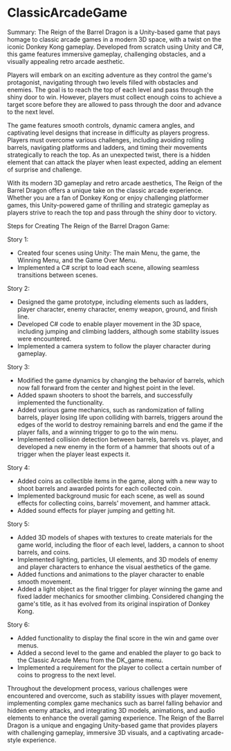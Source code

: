# ClassicArcadeGame

Summary:
The Reign of the Barrel Dragon is a Unity-based game that pays homage to classic arcade games in a modern 3D space, with a twist on the iconic Donkey Kong gameplay. Developed from scratch using Unity and C#, this game features immersive gameplay, challenging obstacles, and a visually appealing retro arcade aesthetic.

Players will embark on an exciting adventure as they control the game's protagonist, navigating through two levels filled with obstacles and enemies. The goal is to reach the top of each level and pass through the shiny door to win. However, players must collect enough coins to achieve a target score before they are allowed to pass through the door and advance to the next level.

The game features smooth controls, dynamic camera angles, and captivating level designs that increase in difficulty as players progress. Players must overcome various challenges, including avoiding rolling barrels, navigating platforms and ladders, and timing their movements strategically to reach the top. As an unexpected twist, there is a hidden element that can attack the player when least expected, adding an element of surprise and challenge.

With its modern 3D gameplay and retro arcade aesthetics, The Reign of the Barrel Dragon offers a unique take on the classic arcade experience. Whether you are a fan of Donkey Kong or enjoy challenging platformer games, this Unity-powered game of thrilling and strategic gameplay as players strive to reach the top and pass through the shiny door to victory.

Steps for Creating The Reign of the Barrel Dragon Game:

Story 1:

* Created four scenes using Unity: The main Menu, the game, the Winning Menu, and the Game Over Menu.
* Implemented a C# script to load each scene, allowing seamless transitions between scenes.

Story 2:

* Designed the game prototype, including elements such as ladders, player character, enemy character, enemy weapon, ground, and finish line.
* Developed C# code to enable player movement in the 3D space, including jumping and climbing ladders, although some stability issues were encountered.
* Implemented a camera system to follow the player character during gameplay.

Story 3:

* Modified the game dynamics by changing the behavior of barrels, which now fall forward from the center and highest point in the level.
* Added spawn shooters to shoot the barrels, and successfully implemented the functionality.
* Added various game mechanics, such as randomization of falling barrels, player losing life upon colliding with barrels, triggers around the edges of the world to destroy remaining barrels and end the game if the player falls, and a winning trigger to go to the win menu.
* Implemented collision detection between barrels, barrels vs. player, and developed a new enemy in the form of a hammer that shoots out of a trigger when the player least expects it.

Story 4:

* Added coins as collectible items in the game, along with a new way to shoot barrels and awarded points for each collected coin.
* Implemented background music for each scene, as well as sound effects for collecting coins, barrels' movement, and hammer attack.
* Added sound effects for player jumping and getting hit.

Story 5:

* Added 3D models of shapes with textures to create materials for the game world, including the floor of each level, ladders, a cannon to shoot barrels, and coins.
* Implemented lighting, particles, UI elements, and 3D models of enemy and player characters to enhance the visual aesthetics of the game.
* Added functions and animations to the player character to enable smooth movement.
* Added a light object as the final trigger for player winning the game and fixed ladder mechanics for smoother climbing. Considered changing the game's title, as it has evolved from its original inspiration of Donkey Kong.

Story 6:

* Added functionality to display the final score in the win and game over menus.
* Added a second level to the game and enabled the player to go back to the Classic Arcade Menu from the DK_game menu.
* Implemented a requirement for the player to collect a certain number of coins to progress to the next level.

Throughout the development process, various challenges were encountered and overcome, such as stability issues with player movement, implementing complex game mechanics such as barrel falling behavior and hidden enemy attacks, and integrating 3D models, animations, and audio elements to enhance the overall gaming experience. The Reign of the Barrel Dragon is a unique and engaging Unity-based game that provides players with challenging gameplay, immersive 3D visuals, and a captivating arcade-style experience.
